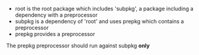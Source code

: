 - root is the root package which includes 'subpkg', a package including a dependency
  with a preprocessor
- subpkg is a dependency of 'root' and uses prepkg which contains a preprocessor
- prepkg provides a preprocessor

The prepkg preprocessor should run against subpkg __only__
